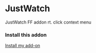 # JustWatch
JustWatch FF addon rt. click context menu



### Install this addon

<div id="jw" class="install-ok">
  <a href="https://github.com/germanmuffins/JustWatch/raw/refs/heads/main/60ca09b8a5f747dd94fe-1.1.xpi">
    Install my add-on
  </a>
</div>



